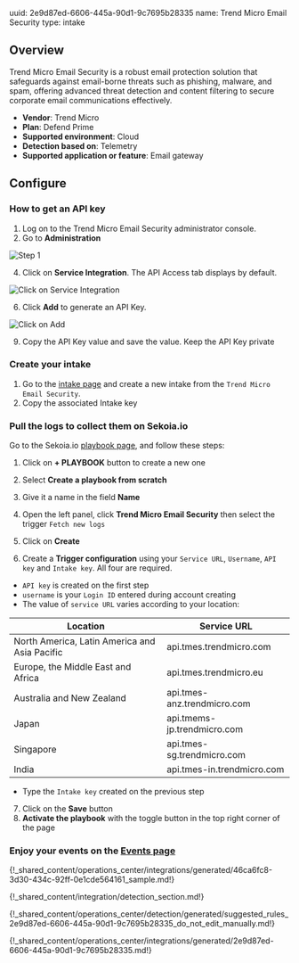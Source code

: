 uuid: 2e9d87ed-6606-445a-90d1-9c7695b28335
name: Trend Micro Email Security
type: intake

## Overview
Trend Micro Email Security is a robust email protection solution that safeguards against email-borne threats such as phishing, malware, and spam, offering advanced threat detection and content filtering to secure corporate email communications effectively.

- **Vendor**: Trend Micro
- **Plan**: Defend Prime
- **Supported environment**: Cloud 
- **Detection based on**: Telemetry
- **Supported application or feature**: Email gateway


## Configure

### How to get an API key
1. Log on to the Trend Micro Email Security administrator console.
2. Go to **Administration**

![Step 1](/assets/integration/email/trend_micro/step_1.png)

4. Click on **Service Integration**. The API Access tab displays by default.

![Click on Service Integration](/assets/integration/email/trend_micro/step_2.png)

6. Click **Add** to generate an API Key.

![Click on Add](/assets/integration/email/trend_micro/step_3.png)

9. Copy the API Key value and save the value. Keep the API Key private

### Create your intake

1. Go to the [intake page](https://app.sekoia.io/operations/intakes) and create a new intake from the `Trend Micro Email Security`.
2. Copy the associated Intake key

### Pull the logs to collect them on Sekoia.io

Go to the Sekoia.io [playbook page](https://app.sekoia.io/operations/playbooks), and follow these steps:

1. Click on **+ PLAYBOOK** button to create a new one
2. Select **Create a playbook from scratch**
3. Give it a name in the field **Name**
4. Open the left panel, click **Trend Micro Email Security** then select the trigger `Fetch new logs`
5. Click on **Create**

6. Create a **Trigger configuration** using your `Service URL`, `Username`, `API key` and `Intake key`. All four are required.

* `API key` is created on the first step
* `username` is your `Login ID` entered during account creating
* The value of `service URL` varies according to your location:

| Location                                      | Service URL                 |
|-----------------------------------------------|-----------------------------|
| North America, Latin America and Asia Pacific | api.tmes.trendmicro.com     |
| Europe, the Middle East and Africa            | api.tmes.trendmicro.eu      |
| Australia and New Zealand                     | api.tmes-anz.trendmicro.com |
| Japan                                         | api.tmems-jp.trendmicro.com |
| Singapore                                     | api.tmes-sg.trendmicro.com  |
| India                                         | api.tmes-in.trendmicro.com  |

* Type the `Intake key` created on the previous step

7. Click on the **Save** button
8. **Activate the playbook** with the toggle button in the top right corner of the page

### Enjoy your events on the [Events page](https://app.sekoia.io/operations/events)

{!_shared_content/operations_center/integrations/generated/46ca6fc8-3d30-434c-92ff-0e1cde564161_sample.md!}

{!_shared_content/integration/detection_section.md!}

{!_shared_content/operations_center/detection/generated/suggested_rules_2e9d87ed-6606-445a-90d1-9c7695b28335_do_not_edit_manually.md!}

{!_shared_content/operations_center/integrations/generated/2e9d87ed-6606-445a-90d1-9c7695b28335.md!}
